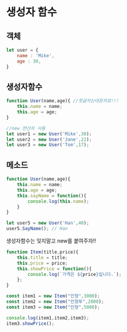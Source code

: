 # 생성자 함수

## 객체

```javascript
let user = {
    name : 'Mike',
    age : 30,
}
```

## 생성자함수

```javascript
function User(name,age){ //첫글자는대문자로!!! 
    this.name = name;
    this.age = age;
}

//new 연산자 사용 
let user1 = new User('Mike',30);
let user2 = new User('Jane',22);
let user3 = new User('Tom',17);

```

## 메소드

```javascript
function User(name,age){
    this.name = name;
    this.age = age;
    this.sayName = function(){
        console.log(this.name);
    }
}

let user5 = new User('Han',40);
user5.SayName(); // Han
```

생성자함수는 잊지말고 new를 붙여주자!!

```javascript
function Item(title,price){
    this.title = title;
    this.price = price;
    this.showPrice = function(){
        console.log(`가격은 ${price}입니다.`);
    };
}

const item1 = new Item("인형",3000);
const item2 = new Item("인형투",2000);
const item3 = new Item("인형",5000);

console.log(item1,item2,item3);
item3.showPrice();

```

